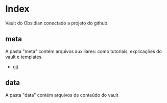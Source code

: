 # Index

Vault do Obsidian conectado a projeto do github.

## meta
A pasta "meta" contém arquivos auxiliares: como tutoriais, explicações do vault e templates. 

- [git](./meta/tutorial_git.md)

## data
A pasta "data" contém arquivos de conteúdo do vault
